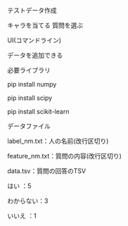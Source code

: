 

テストデータ作成

キャラを当てる
質問を選ぶ

UI(コマンドライン)

データを追加できる



必要ライブラリ

pip install numpy

pip install scipy

pip install scikit-learn



データファイル

label_nm.txt：人の名前(改行区切り)

feature_nm.txt：質問の内容(改行区切り)

data.tsv：質問の回答のTSV

はい      ：5

わからない：3

いいえ    ：1
